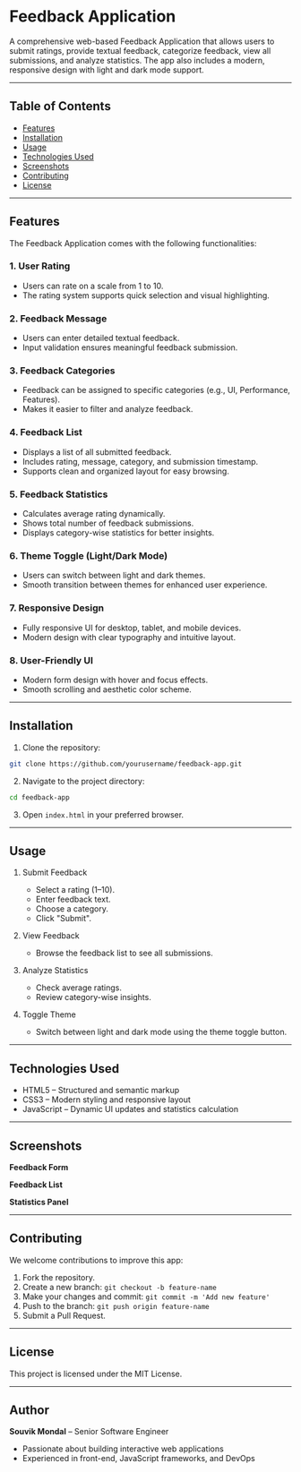 # Feedback Application

A comprehensive web-based Feedback Application that allows users to submit ratings, provide textual feedback, categorize feedback, view all submissions, and analyze statistics. The app also includes a modern, responsive design with light and dark mode support.

---

## Table of Contents

- [Features](#features)
- [Installation](#installation)
- [Usage](#usage)
- [Technologies Used](#technologies-used)
- [Screenshots](#screenshots)
- [Contributing](#contributing)
- [License](#license)

---

## Features

The Feedback Application comes with the following functionalities:

### 1. User Rating

- Users can rate on a scale from 1 to 10.
- The rating system supports quick selection and visual highlighting.

### 2. Feedback Message

- Users can enter detailed textual feedback.
- Input validation ensures meaningful feedback submission.

### 3. Feedback Categories

- Feedback can be assigned to specific categories (e.g., UI, Performance, Features).
- Makes it easier to filter and analyze feedback.

### 4. Feedback List

- Displays a list of all submitted feedback.
- Includes rating, message, category, and submission timestamp.
- Supports clean and organized layout for easy browsing.

### 5. Feedback Statistics

- Calculates average rating dynamically.
- Shows total number of feedback submissions.
- Displays category-wise statistics for better insights.

### 6. Theme Toggle (Light/Dark Mode)

- Users can switch between light and dark themes.
- Smooth transition between themes for enhanced user experience.

### 7. Responsive Design

- Fully responsive UI for desktop, tablet, and mobile devices.
- Modern design with clear typography and intuitive layout.

### 8. User-Friendly UI

- Modern form design with hover and focus effects.
- Smooth scrolling and aesthetic color scheme.

---

## Installation

1. Clone the repository:

```bash
git clone https://github.com/yourusername/feedback-app.git
```

2. Navigate to the project directory:

```bash
cd feedback-app
```

3. Open `index.html` in your preferred browser.

---

## Usage

1. Submit Feedback

   - Select a rating (1–10).
   - Enter feedback text.
   - Choose a category.
   - Click "Submit".

2. View Feedback

   - Browse the feedback list to see all submissions.

3. Analyze Statistics

   - Check average ratings.
   - Review category-wise insights.

4. Toggle Theme

   - Switch between light and dark mode using the theme toggle button.

---

## Technologies Used

- HTML5 – Structured and semantic markup
- CSS3 – Modern styling and responsive layout
- JavaScript – Dynamic UI updates and statistics calculation

---

## Screenshots

**Feedback Form**&#x20;

**Feedback List**&#x20;

**Statistics Panel**&#x20;

---

## Contributing

We welcome contributions to improve this app:

1. Fork the repository.
2. Create a new branch: `git checkout -b feature-name`
3. Make your changes and commit: `git commit -m 'Add new feature'`
4. Push to the branch: `git push origin feature-name`
5. Submit a Pull Request.

---

## License

This project is licensed under the MIT License.

---

## Author

**Souvik Mondal** – Senior Software Engineer

- Passionate about building interactive web applications
- Experienced in front-end, JavaScript frameworks, and DevOps
